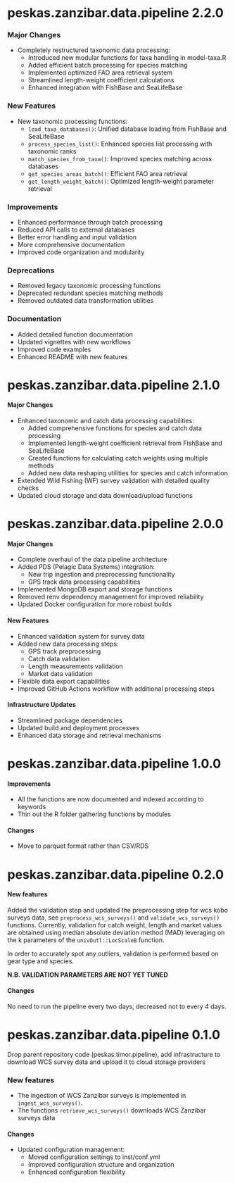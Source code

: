 # peskas.zanzibar.data.pipeline 2.2.0

### Major Changes
- Completely restructured taxonomic data processing:
  - Introduced new modular functions for taxa handling in model-taxa.R
  - Added efficient batch processing for species matching
  - Implemented optimized FAO area retrieval system
  - Streamlined length-weight coefficient calculations
  - Enhanced integration with FishBase and SeaLifeBase

### New Features
- New taxonomic processing functions:
  - `load_taxa_databases()`: Unified database loading from FishBase and SeaLifeBase
  - `process_species_list()`: Enhanced species list processing with taxonomic ranks
  - `match_species_from_taxa()`: Improved species matching across databases
  - `get_species_areas_batch()`: Efficient FAO area retrieval
  - `get_length_weight_batch()`: Optimized length-weight parameter retrieval

### Improvements
- Enhanced performance through batch processing
- Reduced API calls to external databases
- Better error handling and input validation
- More comprehensive documentation
- Improved code organization and modularity

### Deprecations
- Removed legacy taxonomic processing functions
- Deprecated redundant species matching methods
- Removed outdated data transformation utilities

### Documentation
- Added detailed function documentation
- Updated vignettes with new workflows
- Improved code examples
- Enhanced README with new features

# peskas.zanzibar.data.pipeline 2.1.0

#### Major Changes
- Enhanced taxonomic and catch data processing capabilities:
  - Added comprehensive functions for species and catch data processing
  - Implemented length-weight coefficient retrieval from FishBase and SeaLifeBase
  - Created functions for calculating catch weights using multiple methods
  - Added new data reshaping utilities for species and catch information
- Extended Wild Fishing (WF) survey validation with detailed quality checks
- Updated cloud storage and data download/upload functions

# peskas.zanzibar.data.pipeline 2.0.0

#### Major Changes
- Complete overhaul of the data pipeline architecture
- Added PDS (Pelagic Data Systems) integration:
  - New trip ingestion and preprocessing functionality
  - GPS track data processing capabilities
- Implemented MongoDB export and storage functions
- Removed renv dependency management for improved reliability
- Updated Docker configuration for more robust builds


#### New Features
- Enhanced validation system for survey data
- Added new data processing steps:
  - GPS track preprocessing
  - Catch data validation
  - Length measurements validation
  - Market data validation
- Flexible data export capabilities
- Improved GitHub Actions workflow with additional processing steps

#### Infrastructure Updates
- Streamlined package dependencies
- Updated build and deployment processes
- Enhanced data storage and retrieval mechanisms

# peskas.zanzibar.data.pipeline 1.0.0

#### Improvements
- All the functions are now documented and indexed according to keywords
- Thin out the R folder gathering functions by modules

#### Changes
- Move to parquet format rather than CSV/RDS


# peskas.zanzibar.data.pipeline 0.2.0

#### New features

Added the validation step and updated the preprocessing step for wcs kobo surveys data, see `preprocess_wcs_surveys()` and `validate_wcs_surveys()` functions. Currently, validation for catch weight, length and market values are obtained using median absolute deviation method (MAD) leveraging on the k parameters of the `univOutl::LocScaleB` function.

In order to accurately spot any outliers, validation is performed based on gear type and species.

**N.B. VALIDATION PARAMETERS ARE NOT YET TUNED**

#### Changes

No need to run the pipeline every two days, decreased not to every 4 days.

# peskas.zanzibar.data.pipeline 0.1.0

Drop parent repository code (peskas.timor.pipeline), add infrastructure to download WCS survey data and upload it to cloud storage providers

### New features

- The ingestion of WCS Zanzibar surveys is implemented in `ingest_wcs_surveys()`. 
- The functions `retrieve_wcs_surveys()` downloads  WCS Zanzibar surveys data 

#### Changes
- Updated configuration management:
  - Moved configuration settings to inst/conf.yml
  - Improved configuration structure and organization
  - Enhanced configuration flexibility


